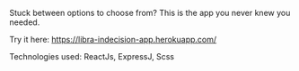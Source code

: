 Stuck between options to choose from? This is the app you never knew you needed. 

Try it here: https://libra-indecision-app.herokuapp.com/

Technologies used: ReactJs, ExpressJ, Scss
